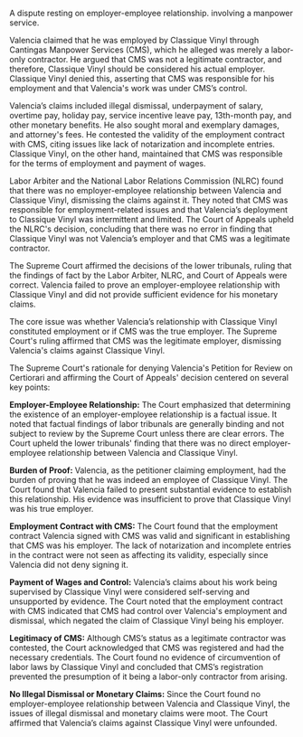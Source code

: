 A dispute resting on employer-employee relationship. involving a manpower service.

Valencia claimed that he was employed by Classique Vinyl through Cantingas Manpower Services (CMS), which he alleged was merely a labor-only contractor. He argued that CMS was not a legitimate contractor, and therefore, Classique Vinyl should be considered his actual employer. Classique Vinyl denied this, asserting that CMS was responsible for his employment and that Valencia's work was under CMS’s control.

Valencia’s claims included illegal dismissal, underpayment of salary, overtime pay, holiday pay, service incentive leave pay, 13th-month pay, and other monetary benefits. He also sought moral and exemplary damages, and attorney's fees. He contested the validity of the employment contract with CMS, citing issues like lack of notarization and incomplete entries. Classique Vinyl, on the other hand, maintained that CMS was responsible for the terms of employment and payment of wages.

Labor Arbiter and the National Labor Relations Commission (NLRC) found that there was no employer-employee relationship between Valencia and Classique Vinyl, dismissing the claims against it. They noted that CMS was responsible for employment-related issues and that Valencia’s deployment to Classique Vinyl was intermittent and limited. The Court of Appeals upheld the NLRC's decision, concluding that there was no error in finding that Classique Vinyl was not Valencia’s employer and that CMS was a legitimate contractor.

The Supreme Court affirmed the decisions of the lower tribunals, ruling that the findings of fact by the Labor Arbiter, NLRC, and Court of Appeals were correct. Valencia failed to prove an employer-employee relationship with Classique Vinyl and did not provide sufficient evidence for his monetary claims.

The core issue was whether Valencia’s relationship with Classique Vinyl constituted employment or if CMS was the true employer. The Supreme Court's ruling affirmed that CMS was the legitimate employer, dismissing Valencia's claims against Classique Vinyl.

The Supreme Court's rationale for denying Valencia's Petition for Review on Certiorari and affirming the Court of Appeals' decision centered on several key points:

**Employer-Employee Relationship:** The Court emphasized that determining the existence of an employer-employee relationship is a factual issue. It noted that factual findings of labor tribunals are generally binding and not subject to review by the Supreme Court unless there are clear errors. The Court upheld the lower tribunals' finding that there was no direct employer-employee relationship between Valencia and Classique Vinyl.
    
**Burden of Proof:** Valencia, as the petitioner claiming employment, had the burden of proving that he was indeed an employee of Classique Vinyl. The Court found that Valencia failed to present substantial evidence to establish this relationship. His evidence was insufficient to prove that Classique Vinyl was his true employer.
    
**Employment Contract with CMS:** The Court found that the employment contract Valencia signed with CMS was valid and significant in establishing that CMS was his employer. The lack of notarization and incomplete entries in the contract were not seen as affecting its validity, especially since Valencia did not deny signing it.
    
**Payment of Wages and Control:** Valencia’s claims about his work being supervised by Classique Vinyl were considered self-serving and unsupported by evidence. The Court noted that the employment contract with CMS indicated that CMS had control over Valencia's employment and dismissal, which negated the claim of Classique Vinyl being his employer.
    
**Legitimacy of CMS:** Although CMS’s status as a legitimate contractor was contested, the Court acknowledged that CMS was registered and had the necessary credentials. The Court found no evidence of circumvention of labor laws by Classique Vinyl and concluded that CMS’s registration prevented the presumption of it being a labor-only contractor from arising.
    
**No Illegal Dismissal or Monetary Claims:** Since the Court found no employer-employee relationship between Valencia and Classique Vinyl, the issues of illegal dismissal and monetary claims were moot. The Court affirmed that Valencia’s claims against Classique Vinyl were unfounded.
